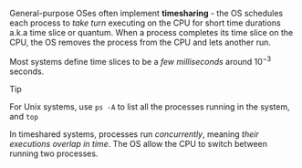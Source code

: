 General-purpose OSes often implement **timesharing** - the OS schedules each process to *take turn* executing on the CPU for short time durations a.k.a time slice or quantum. When a process completes its time slice on the CPU, the OS removes the process from the CPU and lets another run.

Most systems define time slices to be a *few milliseconds* around $10^{\neg3}$ seconds.

> [!tip]
> For Unix systems, use `ps -A` to list all the processes running in the system, and `top` 

In timeshared systems, processes run *concurrently*, meaning *their executions overlap in time*. The OS allow the CPU to switch between running two processes.

